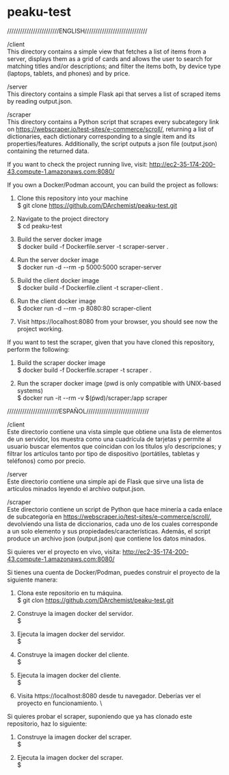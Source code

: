 # peaku-test

////////////////////////ENGLISH/////////////////////////////

/client \
This directory contains a simple view that fetches a list of items from a server, displays them as a grid of cards and allows the user to search for
matching titles and/or descriptions; and filter the items both, by device type (laptops, tablets, and phones) and by price.

/server \
This directory contains a simple Flask api that serves a list of scraped items by reading output.json.

/scraper \
This directory contains a Python script that scrapes every subcategory link on https://webscraper.io/test-sites/e-commerce/scroll/, returning a list of
dictionaries, each dictionary corresponding to a single item and its properties/features. Additionally, the script outputs a json file (output.json) containing the returned
data.

If you want to check the project running live, visit: http://ec2-35-174-200-43.compute-1.amazonaws.com:8080/

If you own a Docker/Podman account, you can build the project as follows:

1. Clone this repository into your machine \
$ git clone https://github.com/DArchemist/peaku-test.git

2. Navigate to the project directory \
$ cd peaku-test

3. Build the server docker image \
$ docker build -f Dockerfile.server -t scraper-server .

3. Run the server docker image \
$ docker run -d --rm -p 5000:5000 scraper-server

4. Build the client docker image \
$ docker build -f Dockerfile.client -t scraper-client .

5. Run the client docker image \
$ docker run -d --rm -p 8080:80 scraper-client

6. Visit https://localhost:8080 from your browser, you should see now the project working.


If you want to test the scraper, given that you have cloned this repository, perform the following:

1. Build the scraper docker image \
$ docker build -f Dockerfile.scraper -t scraper .

2. Run the scraper docker image (pwd is only compatible with UNIX-based systems) \
$ docker run -it --rm -v $(ṕwd)/scraper:/app scraper   





////////////////////////ESPAÑOL/////////////////////////////


/client \
Este directorio contiene una vista simple que obtiene una lista de elementos de un servidor, los muestra como una cuadrícula de tarjetas y permite al usuario buscar elementos que coincidan con los títulos y/o descripciones; y filtrar los artículos tanto por tipo de dispositivo (portátiles, tabletas y teléfonos) como por precio.

/server \
Este directorio contiene una simple api de Flask que sirve una lista de artículos minados leyendo el archivo output.json.

/scraper \
Este directorio contiene un script de Python que hace minería a cada enlace de subcategoría en https://webscraper.io/test-sites/e-commerce/scroll/, devolviendo una lista de diccionarios, cada uno de los cuales corresponde a un solo elemento y sus propiedades/características. Además, el script produce un archivo json (output.json) que contiene los datos minados.

Si quieres ver el proyecto en vivo, visita: http://ec2-35-174-200-43.compute-1.amazonaws.com:8080/

Si tienes una cuenta de Docker/Podman, puedes construir el proyecto de la siguiente manera:

1. Clona este repositorio en tu máquina. \
$ git clon https://github.com/DArchemist/peaku-test.git

2. Construye la imagen docker del servidor. \
$ 

3. Ejecuta la imagen docker del servidor. \
$

4. Construye la imagen docker del cliente. \
$

5. Ejecuta la imagen docker del cliente. \
$

6. Visita https://localhost:8080 desde tu navegador. Deberías ver el proyecto en funcionamiento. \


Si quieres probar el scraper, suponiendo que ya has clonado este repositorio, haz lo siguiente:

1. Construye la imagen docker del scraper. \
$

2. Ejecuta la imagen docker del scraper. \
$ 











